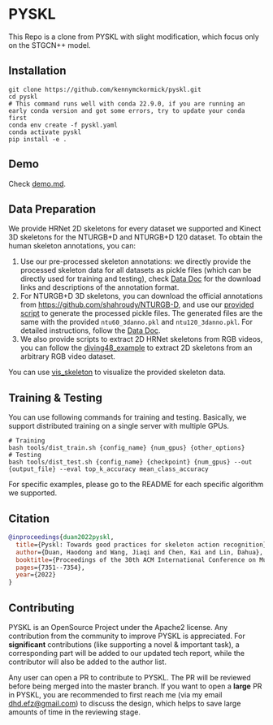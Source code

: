 # PYSKL

This Repo is a clone from PYSKL with slight modification, which focus only on the STGCN++ model.


## Installation
```shell
git clone https://github.com/kennymckormick/pyskl.git
cd pyskl
# This command runs well with conda 22.9.0, if you are running an early conda version and got some errors, try to update your conda first
conda env create -f pyskl.yaml
conda activate pyskl
pip install -e .
```

## Demo

Check [demo.md](/demo/demo.md).

## Data Preparation

We provide HRNet 2D skeletons for every dataset we supported and Kinect 3D skeletons for the NTURGB+D and NTURGB+D 120 dataset. To obtain the human skeleton annotations, you can:

1. Use our pre-processed skeleton annotations: we directly provide the processed skeleton data for all datasets as pickle files (which can be directly used for training and testing), check [Data Doc](/tools/data/README.md) for the download links and descriptions of the annotation format.
2. For NTURGB+D 3D skeletons, you can download the official annotations from https://github.com/shahroudy/NTURGB-D, and use our [provided script](/tools/data/ntu_preproc.py) to generate the processed pickle files. The generated files are the same with the provided `ntu60_3danno.pkl` and `ntu120_3danno.pkl`. For detailed instructions, follow the [Data Doc](/tools/data/README.md).
3. We also provide scripts to extract 2D HRNet skeletons from RGB videos, you can follow the [diving48_example](/examples/extract_diving48_skeleton/diving48_example.ipynb) to extract 2D skeletons from an arbitrary RGB video dataset.

You can use [vis_skeleton](/demo/vis_skeleton.ipynb) to visualize the provided skeleton data.

## Training & Testing

You can use following commands for training and testing. Basically, we support distributed training on a single server with multiple GPUs.
```shell
# Training
bash tools/dist_train.sh {config_name} {num_gpus} {other_options}
# Testing
bash tools/dist_test.sh {config_name} {checkpoint} {num_gpus} --out {output_file} --eval top_k_accuracy mean_class_accuracy
```
For specific examples, please go to the README for each specific algorithm we supported.

## Citation


```BibTeX
@inproceedings{duan2022pyskl,
  title={Pyskl: Towards good practices for skeleton action recognition},
  author={Duan, Haodong and Wang, Jiaqi and Chen, Kai and Lin, Dahua},
  booktitle={Proceedings of the 30th ACM International Conference on Multimedia},
  pages={7351--7354},
  year={2022}
}
```

## Contributing

PYSKL is an OpenSource Project under the Apache2 license. Any contribution from the community to improve PYSKL is appreciated. For **significant** contributions (like supporting a novel & important task), a corresponding part will be added to our updated tech report, while the contributor will also be added to the author list.

Any user can open a PR to contribute to PYSKL. The PR will be reviewed before being merged into the master branch. If you want to open a **large** PR in PYSKL, you are recommended to first reach me (via my email dhd.efz@gmail.com) to discuss the design, which helps to save large amounts of time in the reviewing stage.


